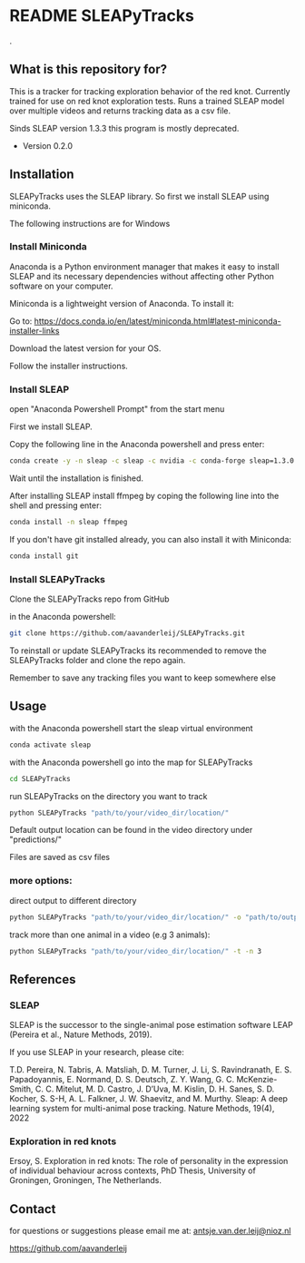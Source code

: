 
# README SLEAPyTracks #
.

## What is this repository for? ##



This is a tracker for tracking exploration behavior of the red knot. Currently trained for use on red knot exploration tests.
Runs a trained SLEAP model over multiple videos and returns tracking data as a csv file.

Sinds SLEAP version 1.3.3 this program is mostly deprecated.

* Version 0.2.0

## Installation ##

SLEAPyTracks uses the SLEAP library. So first we install SLEAP using miniconda.

The following instructions are for Windows

### Install Miniconda ###

Anaconda is a Python environment manager that makes it easy to install SLEAP and its necessary dependencies without affecting other Python software on your computer.

Miniconda is a lightweight version of Anaconda. To install it:

Go to: https://docs.conda.io/en/latest/miniconda.html#latest-miniconda-installer-links

Download the latest version for your OS.

Follow the installer instructions.



### Install SLEAP ###

open "Anaconda Powershell Prompt" from the start menu

First we install SLEAP.

Copy the following line in the Anaconda powershell and press enter:

```bash
conda create -y -n sleap -c sleap -c nvidia -c conda-forge sleap=1.3.0
```

Wait until the installation is finished.

After installing SLEAP install ffmpeg by coping the following line into the shell and pressing enter:

```bash
conda install -n sleap ffmpeg
```


If you don't have git installed already, you can also install it with Miniconda:

```bash
conda install git
```


### Install SLEAPyTracks ###

Clone the SLEAPyTracks repo from GitHub

in the Anaconda powershell:

```bash
git clone https://github.com/aavanderleij/SLEAPyTracks.git
```

To reinstall or update SLEAPyTracks its recommended to remove the SLEAPyTracks folder and clone the repo again.

Remember to save any tracking files you want to keep somewhere else 
## Usage ##

with the Anaconda powershell start the sleap virtual environment

```bash
conda activate sleap
```

with the Anaconda powershell go into the map for SLEAPyTracks

```bash
cd SLEAPyTracks
```
run SLEAPyTracks on the directory you want to track

```bash
python SLEAPyTracks "path/to/your/video_dir/location/"
```

Default output location can be found in the video directory under "predictions/"

Files are saved as csv files

### more options: ###

direct output to different directory

```bash
python SLEAPyTracks "path/to/your/video_dir/location/" -o "path/to/output"
```


track more than one animal in a video (e.g 3 animals):

```bash
python SLEAPyTracks "path/to/your/video_dir/location/" -t -n 3
```



## References ##

### SLEAP ###

SLEAP is the successor to the single-animal pose estimation software LEAP (Pereira et al., Nature Methods, 2019).

If you use SLEAP in your research, please cite:

T.D. Pereira, N. Tabris, A. Matsliah, D. M. Turner, J. Li, S. Ravindranath, E. S. Papadoyannis, E. Normand,
D. S. Deutsch, Z. Y. Wang, G. C. McKenzie-Smith, C. C. Mitelut, M. D. Castro, J. D’Uva, M. Kislin, D. H. Sanes,
S. D. Kocher, S. S-H, A. L. Falkner, J. W. Shaevitz, and M. Murthy. Sleap: A deep learning system for multi-animal pose
tracking. Nature Methods, 19(4), 2022

### Exploration in red knots ###

Ersoy, S. Exploration in red knots: The role of personality in the expression of individual behaviour across contexts,
PhD Thesis, University of Groningen, Groningen, The Netherlands.

## Contact ##

for questions or suggestions please email me at:
antsje.van.der.leij@nioz.nl

https://github.com/aavanderleij

